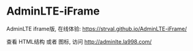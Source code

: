 # AdminLTE-iFrame
AdminLTE iframe版, 在线体验: https://strval.github.io/AdminLTE-iFrame/

查看 HTML结构 或者 图标, 访问 http://adminlte.la998.com/
